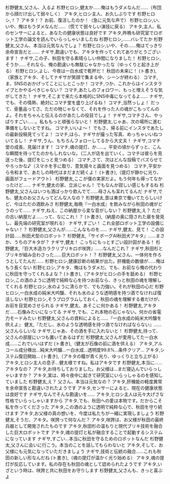 杉野健太,父さん、入るよ
杉野ヒロシ,健太か……俺はもうダメなんだ……（布団から顔だけ出して弱々しく）
アキタ,ヒロシ主人、お久しぶりです
杉野ヒロシ,！？ アキタ！？ お前、復活したのか！（急に元気な声で）
杉野ヒロシ,い、いや、俺はもうダメなんだ……（慌てて弱々しい演技に戻る）
アキタ,主人、私のセンサーによると、あなたの健康状態は良好です
アキタ,昨晩も研究室でロボット工学の論文を読んでいらっしゃいましたね
杉野ヒロシ,……バレてたか
杉野健太,父さん、本当は元気なんでしょ？
杉野ヒロシ,いや、その……俺はてっきり余命宣告だと……
ナギサ,勘違いでも、アキタを作ってくれてありがとうございます！
ナギサ,この子、秋田を守る素晴らしい仲間になりました！
杉野ヒロシ,そうか……それなら、俺の勘違いも無駄じゃなかったな（ゆっくりと起き上がる）
杉野ヒロシ,よし、今夜は一白水成で乾杯だ！ 秋田の未来に！
(ト書き),（家族とアキタ、そしてナギサが笑顔で集まる中、シーンが終わる）
コマチ,ま、SNSのおかげってことにしとこっか！
コマチ,つか、これからはインスタライブとかやるべきじゃない？
コマチ,あたしのフォロワー、もっと増えそうな気がしてきた！
ナギサ,そこまで来たら本格的にSNS中毒になってるよ……
ナギサ,でも、その情熱、絶対にコマチ堂を盛り上げるね！
コマチ,当然っしょ！ だって、骨董品ってさ、ただの物じゃなくて、それを作った人の魂がこもってんのよ。それをちゃんと伝えるのがあたしの役目でしょ！
ナギサ,コマチさん、やっぱりすごい……。私ももっと頑張らないと！
杉野健太,じゃあ、次の場所に進む準備をしないとですね。
コマチ,いいよ～！ でもさ、帰る前にインスタであたしの最新投稿見てってよ！
コマチ,ほら、ナギサが撮った写真、めっちゃいいねついてるし！
ナギサ,うん、もちろんフォローしてるから大丈夫！
ナギサ,コマチ堂の成長、見届けます！
コマチ,魂の提灯、か……。平安の頃からずっと、こんな瞬間を待ってたのかもしれないな。（二人が店を出ていく。コマチは彼らを見送った後、提灯をじっと見つめる）
コマチ,さて、次はどんな投稿でバズらせてやろっかな♪（スマホを手に取り、意気揚々と画面を見つめる）
コマチ,平安から令和まで、あたしの時代はまだまだ続くよ！
(ト書き),（提灯が静かに光り、画面がフェードアウト）
杉野健太,ここが僕の実家だよ。もう何年も帰ってなかったけど……
ナギサ,健太の家、立派じゃん！ でもなんか寂しい感じもするね
杉野健太,父さんはいつも酒ばっかり飲んでて……母さんも呆れてるんだ
ナギサ,でも、健太のお父さんってどんな人なの？
杉野健太,昔は東京で働いてたらしいけど、今はただの酒飲みさ
杉野健太,毎晩『一白水成』を飲みながら秋田の魂がどうのって……
ナギサ,ねえ、この納屋から変な音がしない？
杉野健太,え？ ただの古い納屋だよ……って、なにこれ！？
(ト書き),（納屋の奥に隠された扉を発見し、最先端の研究室が現れる）
ナギサ,すごい！ これ全部ロボット工学の設備じゃない！？
杉野健太,父さんが……こんなものを……
ナギサ,健太、見て！ この設計図……秋田犬型のロボット？
杉野健太,『サイボーグAI秋田犬アキタ』……まさか、うちのアキタが？
ナギサ,健太！ こっちにもっとすごい設計図がある！
杉野健太,『巨大木造カラクリブリキロボ咲誇』……なんだこれ？
ナギサ,秋田杉とブリキが組み合わさった……巨大ロボット！？
杉野健太,父さん、一体何を作ろうとしてたんだ……
杉野ヒロシ,健康診断の結果が出た。肝機能の数値が……俺はもう長くない
杉野ヒロシ,アキタ、俺はもうダメだ。でも、お前なら俺の代わりに秋田を守ってくれるよな？
(ト書き),（アキタがヒロシの手を舐める）
杉野ヒロシ,この酒のように透明で純粋な心を持つお前なら、きっと秋田の魂を理解してくれる
杉野ヒロシ,水のように清らかで、でも力強い。それが秋田の心だ
杉野ヒロシ,一白水成の純米大吟醸、それも水のような透明感を持つ酒でなければ復活しない
杉野ヒロシ,そうプログラムしておく。秋田の魂を理解する者だけが、お前を目覚めさせられる
ナギサ,健太、あそこに何かある！
杉野健太,アキタだ……石像みたいになってる
ナギサ,でも、これ本物の石じゃない。何かの省電力モードみたい
杉野健太,父さんの資料によると……『一白水成の純米大吟醸を供えよ』
健太,『ただし、水のような透明感を持つ酒でなければならない』……父さんらしいな
ナギサ,じゃあ、その酒を手に入れないと！
杉野健太,待って、父さんの部屋にいつも置いてあるはずだ
杉野健太,父さんが愛用してた一白水成……これでいいはずだ
(ト書き),（健太が石像の前に酒を供える）
アキタ,アルコール成分検出...純米大吟醸...一白水成...透明度99.8%...条件クリア...
アキタ,システム復旧開始...
(ト書き),（アキタの瞳が青く光り、ゆっくりと立ち上がる）
アキタ,ヒロシ主人の息子...健太様ですね。私はアキタです
杉野健太,本当に……アキタなの？
アキタ,お待ちしておりました。お父様は...まだ寝込んでいらっしゃいますか？
アキタ,実は、時々夜中に起きて研究室にいらっしゃるのを感知していました
杉野健太,え？ 父さん、本当は元気なの？
アキタ,肝機能の軽度異常を余命宣告と勘違いされたようです
アキタ,センサーによると、現在の健康状態は良好です
ナギサ,なんでそんな勘違いを……
アキタ,ヒロシ主人は元々大げさな性格でいらっしゃいますから
アキタ,でも、秋田への愛は本物です。だからこそ私を作ってくださった
アキタ,この酒のように透明で純粋な心で、秋田を守り続けます
アキタ,お父様の真の想いを、今度は私たちが一緒に実現しましょう
杉野健太,そうだ、アキタ。咲誇って何なんだ？
アキタ,咲誇は、お父様が秋田の最終兵器として開発されたものです
アキタ,秋田杉の温もりと現代ブリキ技術を融合した巨大ロボットです
アキタ,魂の提灯と私が融合することで起動するシステムになっています
ナギサ,すごい...本当に秋田を守るためのロボットなんだ
杉野健太,父さんに会いに行こう。本当のことを話してもらわないと
アキタ,そして、お父様にも元気になっていただきましょう
ナギサ,技術と伝統の融合……これも秋田の新しい形なんだね
(ト書き),（魂の提灯が温かく光り始める）
アキタ,魂の提灯が反応しています。私の存在も秋田の魂として認められたようです
アキタ,いざという時は、咲誇と共に秋田をお守りします
杉野健太,父さんも、きっと喜ぶよ
